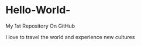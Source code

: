 # Hello-World-

My 1st Repository On GitHub

I love to travel the world and experience new cultures  
